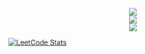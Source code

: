 <p align="center">
    <img src="https://skillicons.dev/icons?i=python,django,js,html,css,bootstrap,tailwind" />
    <br>
    <img src="https://skillicons.dev/icons?i=git,linux,bash,postgres,docker,redis,rabbitmq,celery" />
    <br>  
  <img src="https://skillicons.dev/icons?i=neovim,vscode,pycharm" />
</p>

[![LeetCode Stats](https://leetcard.jacoblin.cool/volodiq?theme=dark&font=Ubuntu%20Condensed)](https://leetcode.com/Volodiq/)

